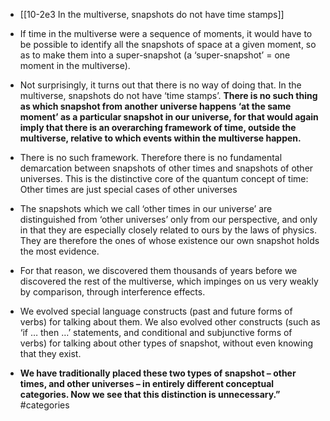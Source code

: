 - [[10-2e3 In the multiverse, snapshots do not have time stamps]]

- If time in the multiverse were a sequence of moments, it would have to be possible to identify all the snapshots of space at a given moment, so as to make them into a super-snapshot (a ‘super-snapshot’ = one moment in the multiverse). 
- Not surprisingly, it turns out that there is no way of doing that. In the multiverse, snapshots do not have ‘time stamps’. **There is no such thing as which snapshot from another universe happens ‘at the same moment’ as a particular snapshot in our universe, for that would again imply that there is an overarching framework of time, outside the multiverse, relative to which events within the multiverse happen.** 
- There is no such framework. Therefore there is no fundamental demarcation between snapshots of other times and snapshots of other universes. This is the distinctive core of the quantum concept of time: Other times are just special cases of other universes 
- The snapshots which we call ‘other times in our universe’ are distinguished from ‘other universes’ only from our perspective, and only in that they are especially closely related to ours by the laws of physics. They are therefore the ones of whose existence our own snapshot holds the most evidence. 
- For that reason, we discovered them thousands of years before we discovered the rest of the multiverse, which impinges on us very weakly by comparison, through interference effects. 
- We evolved special language constructs (past and future forms of verbs) for talking about them. We also evolved other constructs (such as ‘if … then …’ statements, and conditional and subjunctive forms of verbs) for talking about other types of snapshot, without even knowing that they exist. 
- **We have traditionally placed these two types of snapshot – other times, and other universes – in entirely different conceptual categories. Now we see that this distinction is unnecessary.”** #categories 